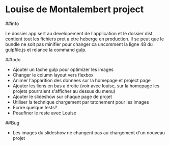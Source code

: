 # Louise de Montalembert project
##info

Le dossier app sert au developement de l'application et le dossier dist contient tout les fichiers pret a etre heberge 
en production. Il se peut que le bundle ne soit pas minifier pour changer ca uncomment la ligne 48 du gulpfile.js et 
relance la command gulp.

##todo
- Ajouter un tache gulp pour optimizer les images
- Changer le column layout vers flexbox
- Animer l'apparition des donnees sur la homepage et project page
- Ajouter les liens en bas a droite (voir avec louise, sur la homepage les projets pourraient s'afficher au dessus du menu)
- Ajouter le slideshow sur chaque page de projet
 - Utiliser la technique chargement par tatonement pour les images
- Ecrire quelque tests?
- Peaufiner le reste avec Louise

##Bug
- Les images du slideshow ne changent pas au chargement d'un nouveau projet

